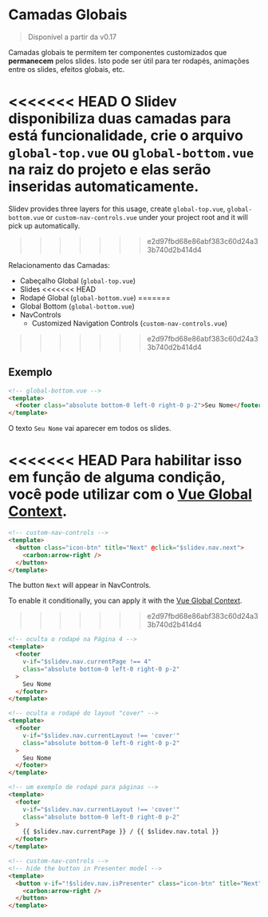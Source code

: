 # Camadas Globais

> Disponível a partir da v0.17

Camadas globais te permitem ter componentes customizados que **permanecem** pelos slides. Isto pode ser útil para ter rodapés, animações entre os slides, efeitos globais, etc.

<<<<<<< HEAD
O Slidev disponibiliza duas camadas para está funcionalidade, crie o arquivo `global-top.vue` ou `global-bottom.vue` na raiz do projeto e elas serão inseridas automaticamente.
=======
Slidev provides three layers for this usage, create `global-top.vue`, `global-bottom.vue` or `custom-nav-controls.vue` under your project root and it will pick up automatically.
>>>>>>> e2d97fbd68e86abf383c60d24a33b740d2b414d4

Relacionamento das Camadas:

- Cabeçalho Global (`global-top.vue`)
- Slides
<<<<<<< HEAD
- Rodapé Global (`global-bottom.vue`)
=======
- Global Bottom (`global-bottom.vue`)
- NavControls
  - Customized Navigation Controls (`custom-nav-controls.vue`)
>>>>>>> e2d97fbd68e86abf383c60d24a33b740d2b414d4

## Exemplo

```html
<!-- global-bottom.vue -->
<template>
  <footer class="absolute bottom-0 left-0 right-0 p-2">Seu Nome</footer>
</template>
```

O texto `Seu Nome` vai aparecer em todos os slides.

<<<<<<< HEAD
Para habilitar isso em função de alguma condição, você pode utilizar com o [Vue Global Context](/custom/vue-context).
=======
```html
<!-- custom-nav-controls -->
<template>
  <button class="icon-btn" title="Next" @click="$slidev.nav.next">
    <carbon:arrow-right />
  </button>
</template>
```

The button `Next` will appear in NavControls.

To enable it conditionally, you can apply it with the [Vue Global Context](/custom/vue-context).
>>>>>>> e2d97fbd68e86abf383c60d24a33b740d2b414d4

```html
<!-- oculta o rodapé na Página 4 -->
<template>
  <footer
    v-if="$slidev.nav.currentPage !== 4"
    class="absolute bottom-0 left-0 right-0 p-2"
  >
    Seu Nome
  </footer>
</template>
```

```html
<!-- oculta o rodapé do layout "cover" -->
<template>
  <footer
    v-if="$slidev.nav.currentLayout !== 'cover'"
    class="absolute bottom-0 left-0 right-0 p-2"
  >
    Seu Nome
  </footer>
</template>
```

```html
<!-- um exemplo de rodapé para páginas -->
<template>
  <footer
    v-if="$slidev.nav.currentLayout !== 'cover'"
    class="absolute bottom-0 left-0 right-0 p-2"
  >
    {{ $slidev.nav.currentPage }} / {{ $slidev.nav.total }}
  </footer>
</template>
```

```html
<!-- custom-nav-controls -->
<!-- hide the button in Presenter model -->
<template>
  <button v-if="!$slidev.nav.isPresenter" class="icon-btn" title="Next" @click="$slidev.nav.next">
    <carbon:arrow-right />
  </button>
</template>
```
